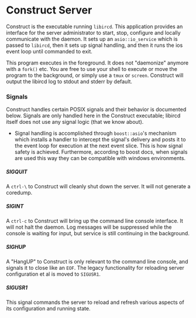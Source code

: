 # Construct Server

Construct is the executable running `libircd`. This application provides an
interface for the server administrator to start, stop, configure and locally
communicate with the daemon. It sets up an `asio::io_service` which is passed
to `libircd`, then it sets up signal handling, and then it runs the ios event
loop until commanded to exit.

This program executes in the foreground. It does not "daemonize" anymore with a
`fork()` etc. You are free to use your shell to execute or move the program
to the background, or simply use a `tmux` or `screen`. Construct will output
the libircd log to stdout and stderr by default.

### Signals

Construct handles certain POSIX signals and their behavior is documented
below. Signals are only handled here in the Construct executable; libircd
itself does not use any signal logic (that we know about).

* Signal handling is accomplished through `boost::asio`'s mechanism which
installs a handler to intercept the signal's delivery and posts it to the
event loop for execution at the next event slice. This is how signal safety
is achieved. Furthermore, according to boost docs, when signals are used
this way they can be compatible with windows environments.

##### SIGQUIT

A `ctrl-\` to Construct will cleanly shut down the server. It will not generate
a coredump.

##### SIGINT

A `ctrl-c` to Construct will bring up the command line console interface. It
will not halt the daemon. Log messages will be suppressed while the console
is waiting for input, but service is still continuing in the background.

##### SIGHUP

A "HangUP" to Construct is only relevant to the command line console, and
signals it to close like an `EOF`. The legacy functionality for reloading
server configuration et al is moved to `SIGUSR1`.

##### SIGUSR1

This signal commands the server to reload and refresh various aspects of its
configuration and running state.
